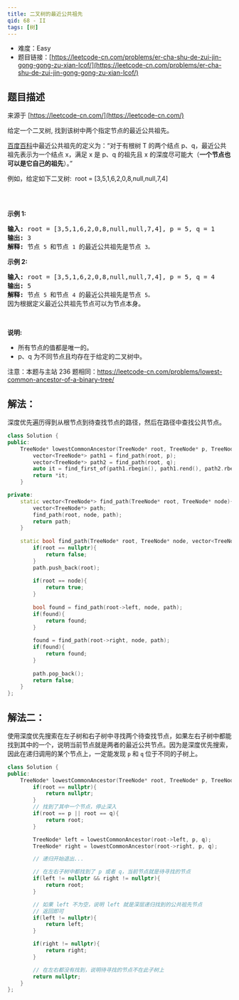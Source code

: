 ```yaml
---
title: 二叉树的最近公共祖先
qid: 68 - II
tags: [树]
---
```



- 难度：Easy
- 题目链接：[https://leetcode-cn.com/problems/er-cha-shu-de-zui-jin-gong-gong-zu-xian-lcof/](https://leetcode-cn.com/problems/er-cha-shu-de-zui-jin-gong-gong-zu-xian-lcof/)


## 题目描述

来源于 [https://leetcode-cn.com/](https://leetcode-cn.com/)

<p>给定一个二叉树, 找到该树中两个指定节点的最近公共祖先。</p>

<p><a href="https://baike.baidu.com/item/%E6%9C%80%E8%BF%91%E5%85%AC%E5%85%B1%E7%A5%96%E5%85%88/8918834?fr=aladdin" target="_blank">百度百科</a>中最近公共祖先的定义为：&ldquo;对于有根树 T 的两个结点 p、q，最近公共祖先表示为一个结点 x，满足 x 是 p、q 的祖先且 x 的深度尽可能大（<strong>一个节点也可以是它自己的祖先</strong>）。&rdquo;</p>

<p>例如，给定如下二叉树:&nbsp; root =&nbsp;[3,5,1,6,2,0,8,null,null,7,4]</p>

<p><img alt="" src="https://assets.leetcode-cn.com/aliyun-lc-upload/uploads/2018/12/15/binarytree.png"></p>

<p>&nbsp;</p>

<p><strong>示例 1:</strong></p>

<pre><strong>输入:</strong> root = [3,5,1,6,2,0,8,null,null,7,4], p = 5, q = 1
<strong>输出:</strong> 3
<strong>解释: </strong>节点 <code>5 </code>和节点 <code>1 </code>的最近公共祖先是节点 <code>3。</code>
</pre>

<p><strong>示例&nbsp;2:</strong></p>

<pre><strong>输入:</strong> root = [3,5,1,6,2,0,8,null,null,7,4], p = 5, q = 4
<strong>输出:</strong> 5
<strong>解释: </strong>节点 <code>5 </code>和节点 <code>4 </code>的最近公共祖先是节点 <code>5。</code>因为根据定义最近公共祖先节点可以为节点本身。
</pre>

<p>&nbsp;</p>

<p><strong>说明:</strong></p>

<ul>
	<li>所有节点的值都是唯一的。</li>
	<li>p、q 为不同节点且均存在于给定的二叉树中。</li>
</ul>

<p>注意：本题与主站 236 题相同：<a href="https://leetcode-cn.com/problems/lowest-common-ancestor-of-a-binary-tree/">https://leetcode-cn.com/problems/lowest-common-ancestor-of-a-binary-tree/</a></p>


## 解法：

深度优先遍历得到从根节点到待查找节点的路径，然后在路径中查找公共节点。

```c++
class Solution {
public:
    TreeNode* lowestCommonAncestor(TreeNode* root, TreeNode* p, TreeNode* q) {
        vector<TreeNode*> path1 = find_path(root, p);
        vector<TreeNode*> path2 = find_path(root, q);
        auto it = find_first_of(path1.rbegin(), path1.rend(), path2.rbegin(), path2.rend());
        return *it;
    }

private:
    static vector<TreeNode*> find_path(TreeNode* root, TreeNode* node){
        vector<TreeNode*> path;
        find_path(root, node, path);
        return path;
    }
    
    static bool find_path(TreeNode* root, TreeNode* node, vector<TreeNode*>& path){
        if(root == nullptr){
            return false;
        }
        path.push_back(root);
        
        if(root == node){
            return true;
        }
        
        bool found = find_path(root->left, node, path);
        if(found){
            return found;
        }
        
        found = find_path(root->right, node, path);
        if(found){
            return found;
        }
        
        path.pop_back();
        return false;
    }
};
```

## 解法二：

使用深度优先搜索在左子树和右子树中寻找两个待查找节点，如果左右子树中都能找到其中的一个，说明当前节点就是两者的最近公共节点。因为是深度优先搜索，因此在递归调用的某个节点上，一定能发现 `p` 和 `q` 位于不同的子树上。

```c++
class Solution {
public:
    TreeNode* lowestCommonAncestor(TreeNode* root, TreeNode* p, TreeNode* q) {
        if(root == nullptr){
            return nullptr;
        }
        // 找到了其中一个节点，停止深入
        if(root == p || root == q){
            return root;
        }

        TreeNode* left = lowestCommonAncestor(root->left, p, q);
        TreeNode* right = lowestCommonAncestor(root->right, p, q);

        // 递归开始退出...

        // 在左右子树中都找到了 p 或者 q，当前节点就是待寻找的节点
        if(left != nullptr && right != nullptr){
            return root;
        }

        // 如果 left 不为空，说明 left 就是深层递归找到的公共祖先节点
        // 返回即可
        if(left != nullptr){
            return left;
        }

        if(right != nullptr){
            return right;
        }

        // 在左右都没有找到，说明待寻找的节点不在此子树上
        return nullptr;
    }
};
```